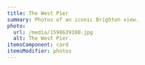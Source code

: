 ```yaml
---
title: The West Pier
summary: Photos of an iconic Brighton view.
photo:
  url: /media/1598639100.jpg
  alt: The West Pier.
itemsComponent: card
itemsModifier: photos
---
```


